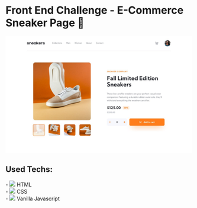 # Front End Challenge - E-Commerce Sneaker Page 👟

<img src="./design/desktop-design.jpg" />

## Used Techs:

<div>
    - <img src="https://cdn.jsdelivr.net/gh/devicons/devicon/icons/html5/html5-original.svg" height="14px"/>
    HTML
</div>

<div>
    - <img src="https://cdn.jsdelivr.net/gh/devicons/devicon/icons/css3/css3-original.svg" height="14px"/>
    CSS
</div>

<div>
    - <img src="https://cdn.jsdelivr.net/gh/devicons/devicon/icons/javascript/javascript-original.svg" height="14px"/>
    Vanilla Javascript
</div>
